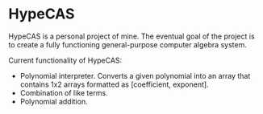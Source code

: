 # HypeCAS

  HypeCAS is a personal project of mine. The eventual goal of the project is to create a fully functioning general-purpose computer algebra system.

Current functionality of HypeCAS:
  - Polynomial interpreter. Converts a given polynomial into an array that contains 1x2 arrays formatted as [coefficient, exponent].
  - Combination of like terms.
  - Polynomial addition.
